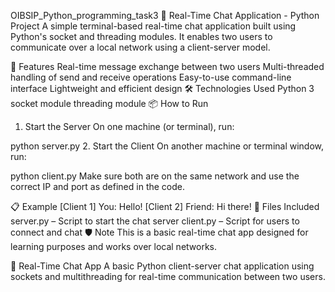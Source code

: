 OIBSIP_Python_programming_task3
💬 Real-Time Chat Application - Python Project
A simple terminal-based real-time chat application built using Python's socket and threading modules. It enables two users to communicate over a local network using a client-server model.

🚀 Features
Real-time message exchange between two users
Multi-threaded handling of send and receive operations
Easy-to-use command-line interface
Lightweight and efficient design
🛠️ Technologies Used
Python 3
socket module
threading module
📦 How to Run
1. Start the Server
On one machine (or terminal), run:

python server.py
2. Start the Client
On another machine or terminal window, run:

python client.py
Make sure both are on the same network and use the correct IP and port as defined in the code.

📋 Example
[Client 1] You: Hello!
[Client 2] Friend: Hi there!
📄 Files Included
server.py – Script to start the chat server
client.py – Script for users to connect and chat
🛡️ Note
This is a basic real-time chat app designed for learning purposes and works over local networks.

💬 Real-Time Chat App
A basic Python client-server chat application using sockets and multithreading for real-time communication between two users.

